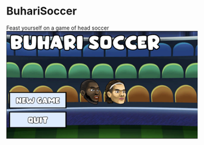 # BuhariSoccer
Feast yourself on a game of head soccer 
![homescreenOfGame](https://github.com/mofegpt/BuhariSoccer/blob/master/Images/homeScreen.jpeg?raw=true)
